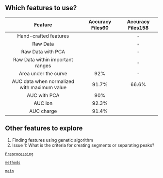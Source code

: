 

## Which features to use?

| Feature | Accuracy Files60|Accuracy Files158|
|:-----------: | :--------: | :--------: |
 Hand-crafted features | | - | 
| Raw Data |  | - |
| Raw Data with PCA |  | - | 
| Raw Data within important ranges|  |-|
| Area under the curve | 92% |-|
|AUC data when normalized with maximum value| 91.7%| 66.6% |
| AUC with PCA | 90% | |
| AUC ion | 92.3% | |
| AUC charge | 91.4% | |



## Other features to explore
1. Finding features using genetic algorithm
2. Issue 1: What is the criteria for creating segments or separating peaks?





[`Preprocessing`](preprocessing.md)

[`methods`](methods.md)

[`main`](progress.md)
